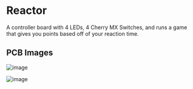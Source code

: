 # Reactor

A controller board with 4 LEDs, 4 Cherry MX Switches, and runs a game that gives you points based off of your reaction time.


## PCB Images

![image](https://github.com/user-attachments/assets/f9ac5b3d-a1cf-48e7-926d-2b93a1bbf738)

![image](https://github.com/user-attachments/assets/a9b14e1c-e76b-44c2-89f4-d5427134919d)
